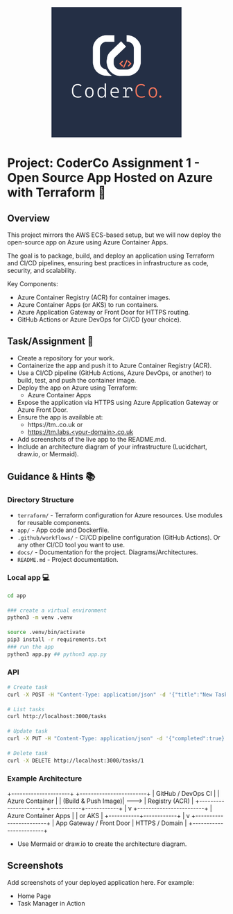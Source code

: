 <div align="center">
    <img src="./app/static/images/coderco_logo.jpeg" alt="CoderCo" width="300"/>
</div>

# Project: CoderCo Assignment 1 - Open Source App Hosted on Azure with Terraform 🚀

## Overview

This project mirrors the AWS ECS-based setup, but we will now deploy the open-source app on Azure using Azure Container Apps. 

The goal is to package, build, and deploy an application using Terraform and CI/CD pipelines, ensuring best practices in infrastructure as code, security, and scalability.

Key Components:
- Azure Container Registry (ACR) for container images.
- Azure Container Apps (or AKS) to run containers.
- Azure Application Gateway or Front Door for HTTPS routing.
- GitHub Actions or Azure DevOps for CI/CD (your choice).

## Task/Assignment 📝

- Create a repository for your work.
- Containerize the app and push it to Azure Container Registry (ACR).
- Use a CI/CD pipeline (GitHub Actions, Azure DevOps, or another) to build, test, and push the container image.
- Deploy the app on Azure using Terraform:
  - Azure Container Apps
- Expose the application via HTTPS using Azure Application Gateway or Azure Front Door.
- Ensure the app is available at:
  - https://tm.<your-domain>.co.uk or
  - https://tm.labs.<your-domain>.co.uk
- Add screenshots of the live app to the README.md.
- Include an architecture diagram of your infrastructure (Lucidchart, draw.io, or Mermaid).

## Guidance & Hints 📚

### Directory Structure

- `terraform/` - Terraform configuration for Azure resources. Use modules for reusable components.
- `app/` -  App code and Dockerfile.
- `.github/workflows/` - CI/CD pipeline configuration (GitHub Actions). Or any other CI/CD tool you want to use.
- `docs/` - Documentation for the project. Diagrams/Architectures.
- `README.md` - Project documentation.

### Local app 💻

```bash
cd app

### create a virtual environment
python3 -m venv .venv

source .venv/bin/activate
pip3 install -r requirements.txt
### run the app
python3 app.py ## python3 app.py
```

### API

```bash
# Create task
curl -X POST -H "Content-Type: application/json" -d '{"title":"New Task"}' http://localhost:3000/tasks

# List tasks
curl http://localhost:3000/tasks

# Update task
curl -X PUT -H "Content-Type: application/json" -d '{"completed":true}' http://localhost:3000/tasks/1

# Delete task
curl -X DELETE http://localhost:3000/tasks/1
```

### Example Architecture

+---------------------+       +------------------------+
| GitHub / DevOps CI  |       |  Azure Container       |
| (Build & Push Image)| --->  |  Registry (ACR)        |
+---------------------+       +-----------+------------+
                                        |
                                        v
                               +------------------------+
                               | Azure Container Apps   |
                               | or AKS                 |
                               +-----------+------------+
                                           |
                                           v
                               +------------------------+
                               | App Gateway / Front Door
                               | HTTPS / Domain          |
                               +------------------------+

- Use Mermaid or draw.io to create the architecture diagram.

## Screenshots

Add screenshots of your deployed application here. For example:

- Home Page
- Task Manager in Action
